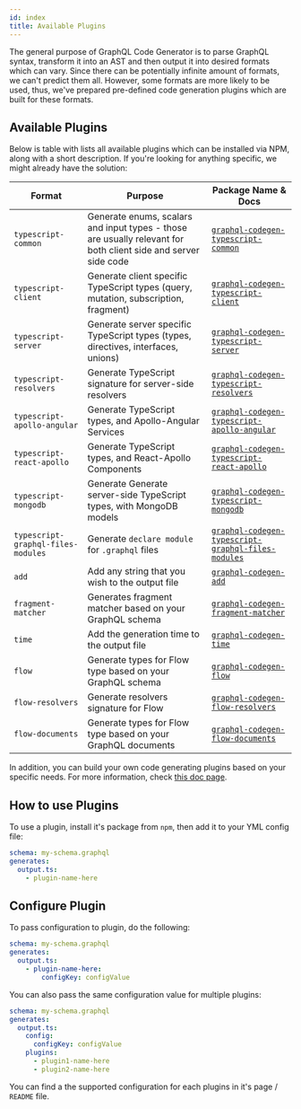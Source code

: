 ```yaml
---
id: index
title: Available Plugins
---
```


The general purpose of GraphQL Code Generator is to parse GraphQL syntax, transform it into an AST and then output it into desired formats which can vary. Since there can be potentially infinite amount of formats, we can't predict them all. However, some formats are more likely to be used, thus, we've prepared pre-defined code generation plugins which are built for these formats.

## Available Plugins

Below is table with lists all available plugins which can be installed via NPM, along with a short description. If you're looking for anything specific, we might already have the solution:

| Format                             | Purpose                                                                                                        | Package Name & Docs                                                                         |
| ---------------------------------- | -------------------------------------------------------------------------------------------------------------- | ------------------------------------------------------------------------------------------- |
| `typescript-common`                | Generate enums, scalars and input types - those are usually relevant for both client side and server side code | [`graphql-codegen-typescript-common`](./typescript-common.md)                               |
| `typescript-client`                | Generate client specific TypeScript types (query, mutation, subscription, fragment)                            | [`graphql-codegen-typescript-client`](./typescript-client.md)                               |
| `typescript-server`                | Generate server specific TypeScript types (types, directives, interfaces, unions)                              | [`graphql-codegen-typescript-server`](./typescript-server.md)                               |
| `typescript-resolvers`             | Generate TypeScript signature for server-side resolvers                                                        | [`graphql-codegen-typescript-resolvers`](./typescript-resolvers.md)                         |
| `typescript-apollo-angular`        | Generate TypeScript types, and Apollo-Angular Services                                                         | [`graphql-codegen-typescript-apollo-angular`](./typescript-apollo-angular.md)               |
| `typescript-react-apollo`          | Generate TypeScript types, and React-Apollo Components                                                         | [`graphql-codegen-typescript-react-apollo`](./typescript-react-apollo.md)                   |
| `typescript-mongodb`               | Generate Generate server-side TypeScript types, with MongoDB models                                            | [`graphql-codegen-typescript-mongodb`](./typescript-mongodb.md)                             |
| `typescript-graphql-files-modules` | Generate `declare module` for `.graphql` files                                                                 | [`graphql-codegen-typescript-graphql-files-modules`](./typescript-graphql-files-modules.md) |
| `add`                              | Add any string that you wish to the output file                                                                | [`graphql-codegen-add`](./add.md)                                                           |
| `fragment-matcher`                 | Generates fragment matcher based on your GraphQL schema                                                        | [`graphql-codegen-fragment-matcher`](./fragment-matcher.md)                                 |
| `time`                             | Add the generation time to the output file                                                                     | [`graphql-codegen-time`](./time.md)                                                         |
| `flow`                             | Generate types for Flow type based on your GraphQL schema                                                      | [`graphql-codegen-flow`](./flow.md)                                                         |
| `flow-resolvers`                   | Generate resolvers signature for Flow                                                                          | [`graphql-codegen-flow-resolvers`](./flow-resolvers.md)                                     |
| `flow-documents`                   | Generate types for Flow type based on your GraphQL documents                                                   | [`graphql-codegen-flow-documents`](./flow-documents.md)                                     |

In addition, you can build your own code generating plugins based on your specific needs. For more information, check [this doc page](../custom-codegen/index).

## How to use Plugins

To use a plugin, install it's package from `npm`, then add it to your YML config file:

```yml
schema: my-schema.graphql
generates:
  output.ts:
    - plugin-name-here
```

## Configure Plugin

To pass configuration to plugin, do the following:

```yml
schema: my-schema.graphql
generates:
  output.ts:
    - plugin-name-here:
        configKey: configValue
```

You can also pass the same configuration value for multiple plugins:

```yml
schema: my-schema.graphql
generates:
  output.ts:
    config:
      configKey: configValue
    plugins:
      - plugin1-name-here
      - plugin2-name-here
```

You can find a the supported configuration for each plugins in it's page / `README` file.
